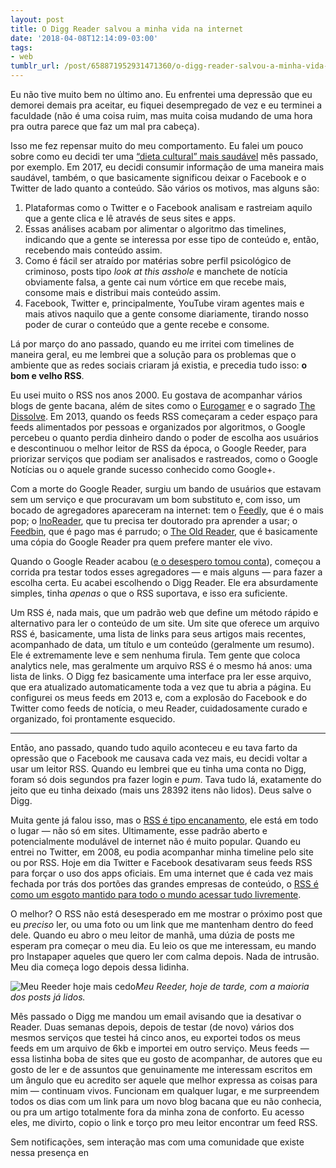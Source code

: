 ```yaml
---
layout: post
title: O Digg Reader salvou a minha vida na internet
date: '2018-04-08T12:14:09-03:00'
tags:
- web
tumblr_url: /post/658871952931471360/o-digg-reader-salvou-a-minha-vida-na-internet
---
```

Eu não tive muito bem no último ano. Eu enfrentei uma depressão que eu demorei demais pra aceitar, eu fiquei desempregado de vez e eu terminei a faculdade (não é uma coisa ruim, mas muita coisa mudando de uma hora pra outra parece que faz um mal pra cabeça).

Isso me fez repensar muito do meu comportamento. Eu falei um pouco sobre como eu decidi ter uma [“dieta cultural” mais saudável](https://irrelefante.tumblr.com/post/658871883641585664/minha-dieta-cultural-em-2018) mês passado, por exemplo. Em 2017, eu decidi consumir informação de uma maneira mais saudável, também, o que basicamente significou deixar o Facebook e o Twitter de lado quanto a conteúdo. São vários os motivos, mas alguns são:

1. Plataformas como o Twitter e o Facebook analisam e rastreiam aquilo que a gente clica e lê através de seus sites e apps.
2. Essas análises acabam por alimentar o algoritmo das timelines, indicando que a gente se interessa por esse tipo de conteúdo e, então, recebendo mais conteúdo assim.
3. Como é fácil ser atraído por matérias sobre perfil psicológico de criminoso, posts tipo _look at this asshole_ e manchete de notícia obviamente falsa, a gente cai num vórtice em que recebe mais, consome mais e distribui mais conteúdo assim.
4. Facebook, Twitter e, principalmente, YouTube viram agentes mais e mais ativos naquilo que a gente consome diariamente, tirando nosso poder de curar o conteúdo que a gente recebe e consome.

Lá por março do ano passado, quando eu me irritei com timelines de maneira geral, eu me lembrei que a solução para os problemas que o ambiente que as redes sociais criaram já existia, e precedia tudo isso: **o bom e velho RSS**.

Eu usei muito o RSS nos anos 2000. Eu gostava de acompanhar vários blogs de gente bacana, além de sites como o [Eurogamer](https://eurogamer.net/) e o sagrado [The Dissolve](http://thedissolve.com/). Em 2013, quando os feeds RSS começaram a ceder espaço para feeds alimentados por pessoas e organizados por algoritmos, o Google percebeu o quanto perdia dinheiro dando o poder de escolha aos usuários e descontinuou o melhor leitor de RSS da época, o Google Reeder, para priorizar serviços que podiam ser analisados e rastreados, como o Google Notícias ou o aquele grande sucesso conhecido como Google+.

Com a morte do Google Reader, surgiu um bando de usuários que estavam sem um serviço e que procuravam um bom substituto e, com isso, um bocado de agregadores apareceram na internet: tem o [Feedly](https://feedly.com/), que é o mais pop; o [InoReader](https://inoreader.com/), que tu precisa ter doutorado pra aprender a usar; o [Feedbin](https://www.feedbin.com/), que é pago mas é parrudo; o [The Old Reader](http://www.theoldreader.com/), que é basicamente uma cópia do Google Reader pra quem prefere manter ele vivo.

Quando o Google Reader acabou ([e o desespero tomou conta](https://adactio.com/journal/6291/)), começou a corrida pra testar todos esses agregadores — e mais alguns — para fazer a escolha certa. Eu acabei escolhendo o Digg Reader. Ele era absurdamente simples, tinha _apenas_ o que o RSS suportava, e isso era suficiente.

Um RSS é, nada mais, que um padrão web que define um método rápido e alternativo para ler o conteúdo de um site. Um site que oferece um arquivo RSS é, basicamente, uma lista de links para seus artigos mais recentes, acompanhado de data, um título e um conteúdo (geralmente um resumo). Ele é extremamente leve e sem nenhuma firula. Tem gente que coloca analytics nele, mas geralmente um arquivo RSS é o mesmo há anos: uma lista de links. O Digg fez basicamente uma interface pra ler esse arquivo, que era atualizado automaticamente toda a vez que tu abria a página. Eu configurei os meus feeds em 2013 e, com a explosão do Facebook e do Twitter como feeds de notícia, o meu Reader, cuidadosamente curado e organizado, foi prontamente esquecido.

* * *

Então, ano passado, quando tudo aquilo aconteceu e eu tava farto da opressão que o Facebook me causava cada vez mais, eu decidi voltar a usar um leitor RSS. Quando eu lembrei que eu tinha uma conta no Digg, foram só dois segundos pra fazer login e _pum_. Tava tudo lá, exatamente do jeito que eu tinha deixado (mais uns 28392 itens não lidos). Deus salve o Digg.

Muita gente já falou isso, mas o [RSS é tipo encanamento](http://inessential.com/2013/03/14/why_i_love_rss_and_you_do_too), ele está em todo o lugar — não só em sites. Ultimamente, esse padrão aberto e potencialmente modulável de internet não é muito popular. Quando eu entrei no Twitter, em 2008, eu podia acompanhar minha timeline pelo site ou por RSS. Hoje em dia Twitter e Facebook desativaram seus feeds RSS para forçar o uso dos apps oficiais. Em uma internet que é cada vez mais fechada por trás dos portões das grandes empresas de conteúdo, o [RSS é como um esgoto mantido para todo o mundo acessar tudo livremente](http://snarkmarket.com/2013/8093).

O melhor? O RSS não está desesperado em me mostrar o próximo post que eu _preciso_ ler, ou uma foto ou um link que me mantenham dentro do feed dele. Quando eu abro o meu leitor de manhã, uma dúzia de posts me esperam pra começar o meu dia. Eu leio os que me interessam, eu mando pro Instapaper aqueles que quero ler com calma depois. Nada de intrusão. Meu dia começa logo depois dessa lidinha.

![Meu Reeder hoje mais cedo](https://arthrfrts.files.wordpress.com/2018/04/reeder.jpg)_Meu Reeder, hoje de tarde, com a maioria dos posts já lidos._

Mês passado o Digg me mandou um email avisando que ia desativar o Reader. Duas semanas depois, depois de testar (de novo) vários dos mesmos serviços que testei há cinco anos, eu exportei todos os meus feeds em um arquivo de 6kb e importei em outro serviço. Meus feeds — essa listinha boba de sites que eu gosto de acompanhar, de autores que eu gosto de ler e de assuntos que genuinamente me interessam escritos em um ângulo que eu acredito ser aquele que melhor expressa as coisas para mim — continuam vivos. Funcionam em qualquer lugar, e me surpreendem todos os dias com um link para um novo blog bacana que eu não conhecia, ou pra um artigo totalmente fora da minha zona de conforto. Eu acesso eles, me divirto, copio o link e torço pro meu leitor encontrar um feed RSS.

Sem notificações, sem interação mas com uma comunidade que existe nessa presença en

